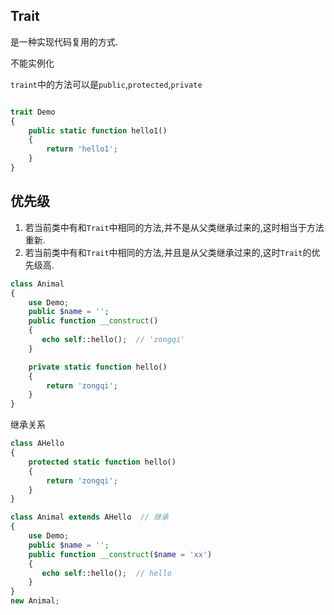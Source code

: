 

## Trait

是一种实现代码复用的方式.

不能实例化

`traint`中的方法可以是`public`,`protected`,`private`

```php

trait Demo
{
    public static function hello1()
    {
        return 'hello1';
    }
}


```

## 优先级

1. 若当前类中有和`Trait`中相同的方法,并不是从父类继承过来的,这时相当于方法重新. 
2. 若当前类中有和`Trait`中相同的方法,并且是从父类继承过来的,这时`Trait`的优先级高.

```php
class Animal
{
    use Demo;
    public $name = '';
    public function __construct()
    {
       echo self::hello();  // 'zongqi'
    }

    private static function hello()
    {
        return 'zongqi';
    }
}


```

继承关系

```php
class AHello
{
    protected static function hello()
    {
        return 'zongqi';
    }
}

class Animal extends AHello  // 继承
{
    use Demo;
    public $name = '';
    public function __construct($name = 'xx')
    {
       echo self::hello();  // hello
    }
}
new Animal;
```

